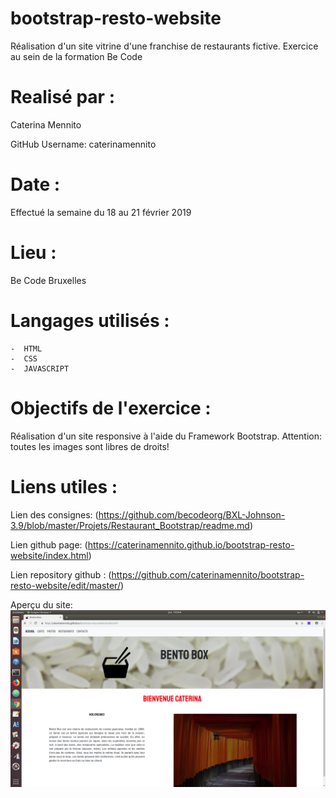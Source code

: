 # bootstrap-resto-website

Réalisation d'un site vitrine d'une franchise de restaurants fictive. Exercice au sein de la formation Be Code

# Realisé par :

Caterina Mennito   

GitHub Username: caterinamennito

# Date :

Effectué la semaine du 18 au 21 février 2019

# Lieu :
Be Code Bruxelles

# Langages utilisés :

    -  HTML
    -  CSS
    -  JAVASCRIPT

# Objectifs de l'exercice :
Réalisation d'un site responsive à l'aide du Framework Bootstrap.
Attention: toutes les images sont libres de droits!


# Liens utiles :

Lien des consignes: (https://github.com/becodeorg/BXL-Johnson-3.9/blob/master/Projets/Restaurant_Bootstrap/readme.md)

Lien github page: (https://caterinamennito.github.io/bootstrap-resto-website/index.html)

Lien repository github : (https://github.com/caterinamennito/bootstrap-resto-website/edit/master/)

Aperçu du site:
![erçu du site](/assets/img/Screenshot.png?raw=true "Screenshot")

